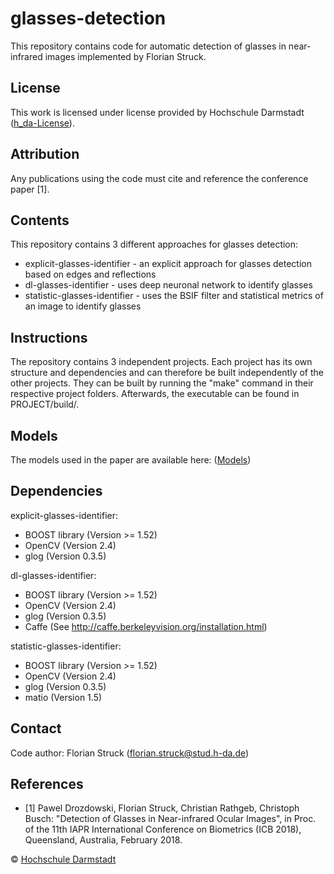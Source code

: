 # glasses-detection
This repository contains code for automatic detection of glasses in near-infrared images implemented by Florian Struck.

## License
This work is licensed under license provided by Hochschule Darmstadt ([h_da-License](/hda-license.pdf)).

## Attribution
Any publications using the code must cite and reference the conference paper [1].

## Contents
This repository contains 3 different approaches for glasses detection:
<ul>
	<li>explicit-glasses-identifier - an explicit approach for glasses detection based on edges and reflections</li>
	<li>dl-glasses-identifier - uses deep neuronal network to identify glasses</li>
	<li>statistic-glasses-identifier - uses the BSIF filter and statistical metrics of an image to identify glasses</li>
</ul>

## Instructions
The repository contains 3 independent projects.
Each project has its own structure and dependencies and can therefore be built independently of the other projects.
They can be built by running the "make" command in their respective project folders.
Afterwards, the executable can be found in PROJECT/build/.

## Models
The models used in the paper are available here: ([Models](https://github.com/dasec/glasses-detection-models))

## Dependencies
explicit-glasses-identifier:
<ul>
	<li>BOOST library (Version >= 1.52)</li>
	<li>OpenCV (Version 2.4)</li>
	<li>glog (Version 0.3.5)</li>
</ul>

dl-glasses-identifier:
<ul>
	<li>BOOST library (Version >= 1.52)</li>
	<li>OpenCV (Version 2.4)</li>
	<li>glog (Version 0.3.5)</li>
	<li>Caffe (See <a href="http://caffe.berkeleyvision.org/installation.html">http://caffe.berkeleyvision.org/installation.html</a>)</li>
</ul>

statistic-glasses-identifier:
<ul>
	<li>BOOST library (Version >= 1.52)</li>
	<li>OpenCV (Version 2.4)</li>
	<li>glog (Version 0.3.5)</li>
	<li>matio (Version 1.5)</li>
</ul>

## Contact
Code author: Florian Struck (florian.struck@stud.h-da.de)

## References
* [1] Pawel Drozdowski, Florian Struck, Christian Rathgeb, Christoph Busch: "Detection of Glasses in Near-infrared Ocular Images", in Proc. of the 11th IAPR International Conference on Biometrics (ICB 2018), Queensland, Australia, February 2018.

© [Hochschule Darmstadt](https://www.h-da.de/ "Hochschule Darmstadt website")
